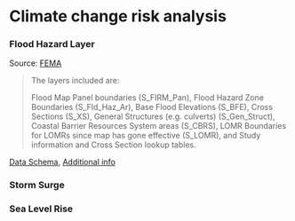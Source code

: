 # Climate change risk analysis

### Flood Hazard Layer 
Source: [FEMA](https://fema.maps.arcgis.com/home/item.html?id=cbe088e7c8704464aa0fc34eb99e7f30) 

> The layers included are:
>
>  Flood Map Panel boundaries (S_FIRM_Pan),
>  Flood Hazard Zone Boundaries (S_Fld_Haz_Ar),
>  Base Flood Elevations (S_BFE),
>  Cross Sections (S_XS),
>  General Structures (e.g. culverts) (S_Gen_Struct),
>  Coastal Barrier Resources System areas (S_CBRS),
>  LOMR Boundaries for LOMRs since map has gone
>	effective (S_LOMR), and
>  Study information and Cross Section lookup tables.

[Data Schema](
http://www.fema.gov/media-library-data/1420850269924-df5f6627ba5642e7f63037cf0e3d847c/FIRM_Database_Technical_Reference_Nov_2014.pdf), [Additional info](http://www.fema.gov/national-flood-insurance-program-flood-hazard-mapping/national-flood-hazard-layer-nfhl)

### Storm Surge

### Sea Level Rise

